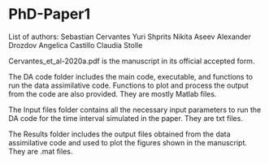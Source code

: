 # PhD-Paper1
List of authors:
Sebastian Cervantes
Yuri Shprits
Nikita Aseev
Alexander Drozdov
Angelica Castillo
Claudia Stolle

Cervantes_et_al-2020a.pdf is the manuscript in its official accepted form.

The DA code folder includes the main code, executable, and functions to run the data assimilative code. Functions to plot and process the output from the code are also provided. They are mostly Matlab files.

The Input files folder contains all the necessary input parameters to run the DA code for the time interval simulated in the paper. They are txt files.

The Results folder includes the output files obtained from the data assimilative code and used to plot the figures shown in the manuscript. They are .mat files.
